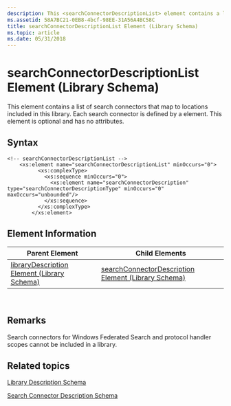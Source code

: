 ```yaml
---
description: This <searchConnectorDescriptionList> element contains a list of search connectors that map to locations included in this library. Each search connector is defined by a <searchConnectorDescription> element. This element is optional and has no attributes.
ms.assetid: 58A7BC21-0EB8-4bcf-98EE-31A56A4BC58C
title: searchConnectorDescriptionList Element (Library Schema)
ms.topic: article
ms.date: 05/31/2018
---
```


# searchConnectorDescriptionList Element (Library Schema)

This <searchConnectorDescriptionList> element contains a list of search connectors that map to locations included in this library. Each search connector is defined by a <searchConnectorDescription> element. This element is optional and has no attributes.

## Syntax

``` syntax
<!-- searchConnectorDescriptionList -->
    <xs:element name="searchConnectorDescriptionList" minOccurs="0">
          <xs:complexType>
            <xs:sequence minOccurs="0">
              <xs:element name="searchConnectorDescription" type="searchConnectorDescriptionType" minOccurs="0" maxOccurs="unbounded"/>
            </xs:sequence>
          </xs:complexType>
        </xs:element>
```

## Element Information



| Parent Element                                                               | Child Elements                                                                                       |
|------------------------------------------------------------------------------|------------------------------------------------------------------------------------------------------|
| [libraryDescription Element (Library Schema)](schema-librarydescription.md) | [searchConnectorDescription Element (Library Schema)](schema-library-searchconnectordescription.md) |



 

## Remarks

Search connectors for Windows Federated Search and protocol handler scopes cannot be included in a library.

## Related topics

<dl> <dt>

[Library Description Schema](library-schema-entry.md)
</dt> <dt>

[Search Connector Description Schema](/previous-versions//dd743009(v=vs.85))
</dt> </dl>

 

 
